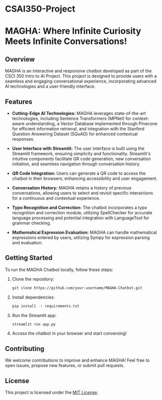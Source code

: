 # CSAI350-Project
# MAGHA: Where Infinite Curiosity Meets Infinite Conversations!

## Overview

MAGHA is an interactive and responsive chatbot developed as part of the CSCI 350 Intro to AI Project. This project is designed to provide users with a seamless and engaging conversational experience, incorporating advanced AI technologies and a user-friendly interface.

## Features

- **Cutting-Edge AI Technologies:** MAGHA leverages state-of-the-art technologies, including Sentence Transformers (MPNet) for context-aware understanding, a Vector Database implemented through Pinecone for efficient information retrieval, and integration with the Stanford Question Answering Dataset (SQuAD) for enhanced contextual responses.

- **User Interface with Streamlit:** The user interface is built using the Streamlit framework, ensuring simplicity and functionality. Streamlit's intuitive components facilitate QR code generation, new conversation initiation, and seamless navigation through conversation history.

- **QR Code Integration:** Users can generate a QR code to access the chatbot in their browsers, enhancing accessibility and user engagement.

- **Conversation History:** MAGHA retains a history of previous conversations, allowing users to select and revisit specific interactions for a continuous and contextual experience.

- **Typo Recognition and Correction:** The chatbot incorporates a typo recognition and correction module, utilizing SpellChecker for accurate language processing and potential integration with LanguageTool for grammar checking.

- **Mathematical Expression Evaluation:** MAGHA can handle mathematical expressions entered by users, utilizing Sympy for expression parsing and evaluation.

## Getting Started

To run the MAGHA Chatbot locally, follow these steps:

1. Clone the repository:

   ```bash
   git clone https://github.com/your-username/MAGHA-Chatbot.git
   ```

2. Install dependencies:

   ```bash
   pip install -r requirements.txt
   ```

3. Run the Streamlit app:

   ```bash
   streamlit run app.py
   ```

4. Access the chatbot in your browser and start conversing!

## Contributing

We welcome contributions to improve and enhance MAGHA! Feel free to open issues, propose new features, or submit pull requests.

## License

This project is licensed under the [MIT License](LICENSE).

